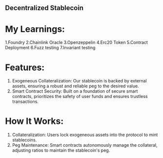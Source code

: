 ## Decentralized Stablecoin

# My Learnings:
1.Foundry
2.Chainlink Oracle
3.Openzeppelin
4.Erc20 Token
5.Contract Deployment
6.Fuzz testing
7.Invariant testing


# Features:
1. Exogeneous Collateralization: Our stablecoin is backed by external assets, ensuring a robust and reliable peg to the desired value.
2. Smart Contract Security: Built on a foundation of secure smart contracts, prioritizes the safety of user funds and ensures trustless transactions.

# How It Works:
1. Collateralization: Users lock exogeneous assets into the protocol to mint stablecoins.
2. Peg Maintenance: Smart contracts autonomously manage the collateral, adjusting ratios to maintain the stablecoin's peg.
